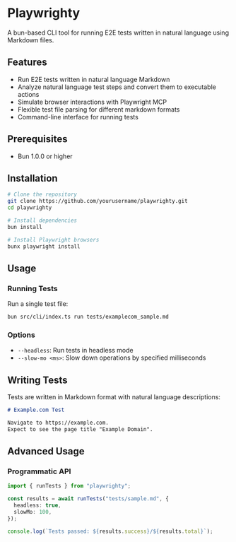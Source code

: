 # Playwrighty

A bun-based CLI tool for running E2E tests written in natural language using Markdown files.

## Features

- Run E2E tests written in natural language Markdown
- Analyze natural language test steps and convert them to executable actions
- Simulate browser interactions with Playwright MCP
- Flexible test file parsing for different markdown formats
- Command-line interface for running tests

## Prerequisites

- Bun 1.0.0 or higher

## Installation

```bash
# Clone the repository
git clone https://github.com/yourusername/playwrighty.git
cd playwrighty

# Install dependencies
bun install

# Install Playwright browsers
bunx playwright install
```

## Usage

### Running Tests

Run a single test file:

```bash
bun src/cli/index.ts run tests/examplecom_sample.md
```

### Options

- `--headless`: Run tests in headless mode
- `--slow-mo <ms>`: Slow down operations by specified milliseconds

## Writing Tests

Tests are written in Markdown format with natural language descriptions:

```markdown
# Example.com Test

Navigate to https://example.com.
Expect to see the page title "Example Domain".
```

## Advanced Usage

### Programmatic API

```typescript
import { runTests } from "playwrighty";

const results = await runTests("tests/sample.md", {
  headless: true,
  slowMo: 100,
});

console.log(`Tests passed: ${results.success}/${results.total}`);
```
